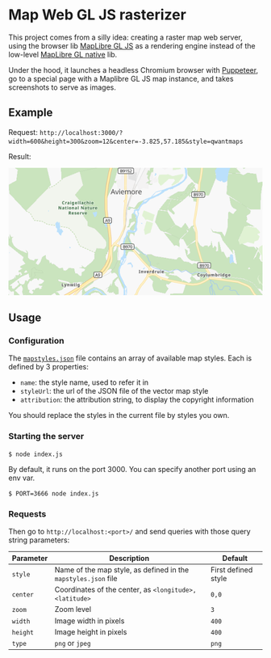 # Map Web GL JS rasterizer

This project comes from a silly idea: creating a raster map web server, using the browser lib [MapLibre GL JS](https://github.com/maplibre/maplibre-gl-js) as a rendering engine instead of the low-level [MapLibre GL native](https://github.com/maplibre/maplibre-gl-native) lib.

Under the hood, it launches a headless Chromium browser with [Puppeteer](https://github.com/puppeteer/puppeteer), go to a special page with a Maplibre GL JS map instance, and takes screenshots to serve as images.

## Example

Request: `http://localhost:3000/?width=600&height=300&zoom=12&center=-3.825,57.185&style=qwantmaps`

Result:

![Result of the above request](./imgs/example.png)

## Usage

### Configuration

The [`mapstyles.json`](./mapstyles.json) file contains an array of available map styles. Each is defined by 3 properties:

 - `name`: the style name, used to refer it in 
 - `styleUrl`: the url of the JSON file of the vector map style
 - `attribution`: the attribution string, to display the copyright information

You should replace the styles in the current file by styles you own.

### Starting the server

```
$ node index.js
```

By default, it runs on the port 3000. You can specify another port using an env var.

```
$ PORT=3666 node index.js
```

### Requests

Then go to `http://localhost:<port>/` and send queries with those query string parameters:

|Parameter|Description|Default|
|---|---|---|
|`style`|Name of the map style, as defined in the `mapstyles.json` file |First defined style|
|`center`|Coordinates of the center, as `<longitude>,<latitude>`|`0,0`|
|`zoom`|Zoom level|`3`|
|`width`|Image width in pixels|`400`|
|`height`|Image height in pixels|`400`|
|`type`|`png` or `jpeg`|`png`|

